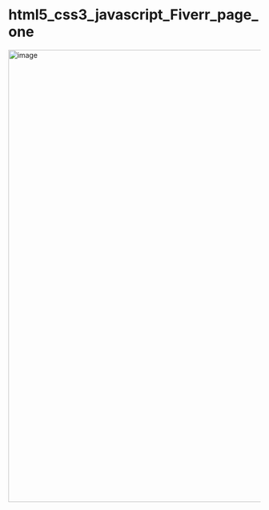 # html5_css3_javascript_Fiverr_page_one

<img width="901" alt="image" src="https://user-images.githubusercontent.com/90620664/210169221-4bd5561e-09cf-45a7-b115-fb1733712da6.png">

